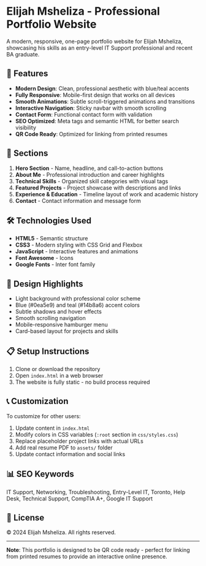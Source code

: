 # Elijah Msheliza - Professional Portfolio Website

A modern, responsive, one-page portfolio website for Elijah Msheliza, showcasing his skills as an entry-level IT Support professional and recent BA graduate.

## 🚀 Features

- **Modern Design**: Clean, professional aesthetic with blue/teal accents
- **Fully Responsive**: Mobile-first design that works on all devices
- **Smooth Animations**: Subtle scroll-triggered animations and transitions
- **Interactive Navigation**: Sticky navbar with smooth scrolling
- **Contact Form**: Functional contact form with validation
- **SEO Optimized**: Meta tags and semantic HTML for better search visibility
- **QR Code Ready**: Optimized for linking from printed resumes

## 📱 Sections

1. **Hero Section** - Name, headline, and call-to-action buttons
2. **About Me** - Professional introduction and career highlights
3. **Technical Skills** - Organized skill categories with visual tags
4. **Featured Projects** - Project showcase with descriptions and links
5. **Experience & Education** - Timeline layout of work and academic history
6. **Contact** - Contact information and message form

## 🛠️ Technologies Used

- **HTML5** - Semantic structure
- **CSS3** - Modern styling with CSS Grid and Flexbox
- **JavaScript** - Interactive features and animations
- **Font Awesome** - Icons
- **Google Fonts** - Inter font family

## 🎨 Design Highlights

- Light background with professional color scheme
- Blue (#0ea5e9) and teal (#14b8a6) accent colors
- Subtle shadows and hover effects
- Smooth scrolling navigation
- Mobile-responsive hamburger menu
- Card-based layout for projects and skills

## 📋 Setup Instructions

1. Clone or download the repository
2. Open `index.html` in a web browser
3. The website is fully static - no build process required

## 📞 Customization

To customize for other users:

1. Update content in `index.html`
2. Modify colors in CSS variables (`:root` section in `css/styles.css`)
3. Replace placeholder project links with actual URLs
4. Add real resume PDF to `assets/` folder
5. Update contact information and social links

## 📊 SEO Keywords

IT Support, Networking, Troubleshooting, Entry-Level IT, Toronto, Help Desk, Technical Support, CompTIA A+, Google IT Support

## 📄 License

© 2024 Elijah Msheliza. All rights reserved.

---

**Note**: This portfolio is designed to be QR code ready - perfect for linking from printed resumes to provide an interactive online presence.